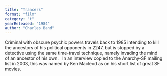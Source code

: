 ```yaml
---
title: "Trancers"
format: "film"
category: "t"
yearReleased: "1984"
author: "Charles Band"
---
```

Criminal with obscure psychic powers travels back to 1985  intending to kill the ancestors of his political opponents in 2247, but is  stopped by a detective using the same time-travel technique, namely invading the  mind of an ancestor of his own.
 
In an interview copied to the Anarchy-SF mailing list in  2003,  this was named by Ken Macleod as on his short list of great SF movies.